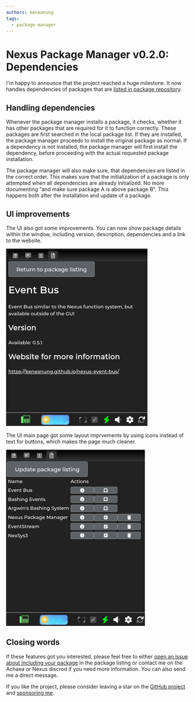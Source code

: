 ```yaml
---
authors: keneanung
tags:
  - package-manager
---
```

# Nexus Package Manager v0.2.0: Dependencies

I'm happy to announce that the project reached a huge milestone. It now handles dependencies of packages that are [listed in package repository](https://keneanung.github.io/nexus-package-repository/).

## Handling dependencies

Whenever the package manager installs a package, it checks, whether it has other packages that are required for it to function correctly. These packages are first searched in the local package list. If they are installed, the package manager proceeds to install the original package as normal. If a dependency is not installed, the package manager will first install the dependency, before proceeding with the actual requested package installation.

The package manager will also make sure, that dependencies are listed in the correct order. This makes sure that the initialization of a package is only attempted when all dependencies are already initialized. No more documenting "and make sure package A is above package B". This happens both after the installation and update of a package.

## UI improvements

The UI also got some improvements. You can now show package details within the window, including version, description, dependencies and a link to the website.

![package detail view](2023-04-24_files/detail_page.png)

The UI main page got some layout imprvements by using icons instead of text for buttons, which makes the page much cleaner.

![package list view](2023-04-24_files/package_listing.png)

## Closing words

If these features got you interested, please feel free to either [open an issue about including your package](https://github.com/keneanung/nexus-package-repository/issues/new?assignees=&labels=new+package&template=new_package.yml&title=%5BPackage%5D%3A+) in the package listing or contact me on the Achaea or Nexus discrod if you need more information. You can also send me a direct message.

If you like the project, please consider leaving a star on the [GitHub project](https://github.com/keneanung/nexus-scripts) and [sponsoring me](https://github.com/sponsors/keneanung).